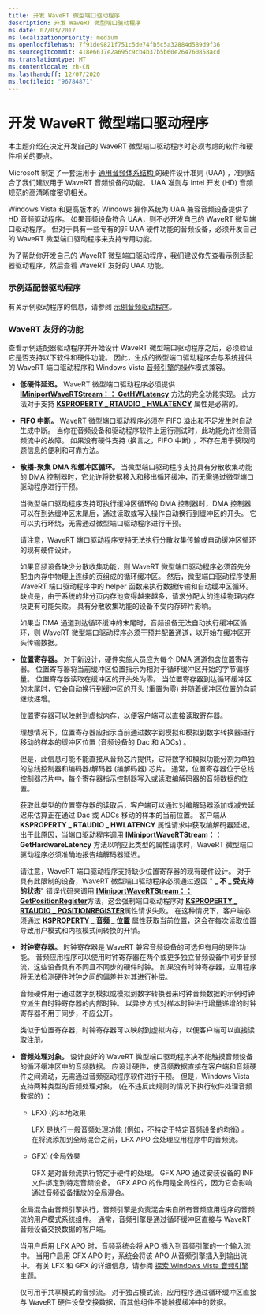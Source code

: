 ```yaml
---
title: 开发 WaveRT 微型端口驱动程序
description: 开发 WaveRT 微型端口驱动程序
ms.date: 07/03/2017
ms.localizationpriority: medium
ms.openlocfilehash: 7f91de9821f751c5de74fb5c5a32884d589d9f36
ms.sourcegitcommit: 418e6617e2a695c9cb4b37b5b60e264760858acd
ms.translationtype: MT
ms.contentlocale: zh-CN
ms.lasthandoff: 12/07/2020
ms.locfileid: "96784871"
---
```

# <a name="developing-a-wavert-miniport-driver"></a>开发 WaveRT 微型端口驱动程序


本主题介绍在决定开发自己的 WaveRT 微型端口驱动程序时必须考虑的软件和硬件相关的要点。

Microsoft 制定了一套适用于 [通用音频体系结构 ](https://download.microsoft.com/download/9/c/5/9c5b2167-8017-4bae-9fde-d599bac8184a/UAA_Guidelines.doc) 的硬件设计准则 (UAA) ，准则结合了我们建议用于 WaveRT 音频设备的功能。 UAA 准则与 Intel 开发 (HD) 音频规范的高清晰度密切相关。

Windows Vista 和更高版本的 Windows 操作系统为 UAA 兼容音频设备提供了 HD 音频驱动程序。 如果音频设备符合 UAA，则不必开发自己的 WaveRT 微型端口驱动程序。 但对于具有一些专有的非 UAA 硬件功能的音频设备，必须开发自己的 WaveRT 微型端口驱动程序来支持专用功能。

为了帮助你开发自己的 WaveRT 微型端口驱动程序，我们建议你先查看示例适配器驱动程序，然后查看 WaveRT 友好的 UAA 功能。

### <a name="span-idthe_sample_adapter_driverspanspan-idthe_sample_adapter_driverspanthe-sample-adapter-driver"></a><span id="the_sample_adapter_driver"></span><span id="THE_SAMPLE_ADAPTER_DRIVER"></span>示例适配器驱动程序

有关示例驱动程序的信息，请参阅 [示例音频驱动程序](sample-audio-drivers.md)。

### <a name="span-idthe_wavert_friendly_featuresspanspan-idthe_wavert_friendly_featuresspanthe-wavert-friendly-features"></a><span id="the_wavert_friendly_features"></span><span id="THE_WAVERT_FRIENDLY_FEATURES"></span>WaveRT 友好的功能

查看示例适配器驱动程序并开始设计 WaveRT 微型端口驱动程序之后，必须验证它是否支持以下软件和硬件功能。 因此，生成的微型端口驱动程序会与系统提供的 WaveRT 端口驱动程序和 Windows Vista [音频引擎](exploring-the-windows-vista-audio-engine.md)的操作模式兼容。

-   **低硬件延迟。** WaveRT 微型端口驱动程序必须提供 [**IMiniportWaveRTStream：： GetHWLatency**](/windows-hardware/drivers/ddi/portcls/nf-portcls-iminiportwavertstream-gethwlatency) 方法的完全功能实现。 此方法对于支持 [**KSPROPERTY \_ RTAUDIO \_ HWLATENCY**](./ksproperty-rtaudio-hwlatency.md) 属性是必需的。

-   **FIFO 中断。** WaveRT 微型端口驱动程序必须在 FIFO 溢出和不足发生时自动生成中断。 当你在音频设备和驱动程序软件上运行测试时，此功能允许检测音频流中的故障。 如果没有硬件支持 (换言之，FIFO 中断) ，不存在用于获取问题信息的便利和可靠方法。

-   **散播-聚集 DMA 和缓冲区循环。** 当微型端口驱动程序支持具有分散收集功能的 DMA 控制器时，它允许将数据移入和移出循环缓冲，而无需通过微型端口驱动程序进行干预。

    当微型端口驱动程序支持可执行缓冲区循环的 DMA 控制器时，DMA 控制器可以在到达缓冲区末尾后，通过读取或写入操作自动换行到缓冲区的开头。 它可以执行环绕，无需通过微型端口驱动程序进行干预。

    请注意，WaveRT 端口驱动程序支持无法执行分散收集传输或自动缓冲区循环的现有硬件设计。

    如果音频设备缺少分散收集功能，则 WaveRT 微型端口驱动程序必须首先分配由内存中物理上连续的页组成的循环缓冲区。 然后，微型端口驱动程序使用 WaveRT 端口驱动程序中的 helper 函数来执行数据传输和自动缓冲区循环。 缺点是，由于系统的非分页内存池变得越来越多，请求分配大的连续物理内存块更有可能失败。 具有分散收集功能的设备不受内存碎片影响。

    如果当 DMA 通道到达循环缓冲的末尾时，音频设备无法自动执行缓冲区循环，则 WaveRT 微型端口驱动程序必须干预并配置通道，以开始在缓冲区开头传输数据。

-   **位置寄存器。** 对于新设计，硬件实施人员应为每个 DMA 通道包含位置寄存器。 位置寄存器将当前缓冲区位置指示为相对于循环缓冲区开始的字节偏移量。 位置寄存器读取在缓冲区的开头处为零。 当位置寄存器到达循环缓冲区的末尾时，它会自动换行到缓冲区的开头 (重置为零) 并随着缓冲区位置的向前继续递增。

    位置寄存器可以映射到虚拟内存，以便客户端可以直接读取寄存器。

    理想情况下，位置寄存器应指示当前通过数字到模拟和模拟到数字转换器进行移动的样本的缓冲区位置 (音频设备的 Dac 和 ADCs) 。

    但是，此信息可能不能直接从音频芯片提供，它将数字和模拟功能分割为单独的总线控制器和编码器/解码器 (编解码器) 芯片。 通常，位置寄存器位于总线控制器芯片中，每个寄存器指示控制器写入或读取编解码器的音频数据的位置。

    获取此类型的位置寄存器的读取后，客户端可以通过对编解码器添加或减去延迟来估算正在通过 Dac 或 ADCs 移动的样本的当前位置。 客户端从 **KSPROPERTY \_ RTAUDIO \_ HWLATENCY** 属性请求中获取编解码器延迟。 出于此原因，当端口驱动程序调用 **IMiniportWaveRTStream：： GetHardwareLatency** 方法以响应此类型的属性请求时，WaveRT 微型端口驱动程序必须准确地报告编解码器延迟。

    请注意，WaveRT 端口驱动程序支持缺少位置寄存器的现有硬件设计。 对于具有此限制的设备，WaveRT 微型端口驱动程序必须通过返回 " **\_ 不 \_ 受支持的状态**" 错误代码来调用 [**IMiniportWaveRTStream：： GetPositionRegister**](/windows-hardware/drivers/ddi/portcls/nf-portcls-iminiportwavertstream-getpositionregister)方法，这会强制端口驱动程序对 [**KSPROPERTY \_ RTAUDIO \_ POSITIONREGISTER**](./ksproperty-rtaudio-positionregister.md)属性请求失败。 在这种情况下，客户端必须通过 [**KSPROPERTY \_ 音频 \_ 位置**](./ksproperty-audio-position.md) 属性获取当前位置，这会在每次读取位置导致用户模式和内核模式间转换的开销。

-   **时钟寄存器。** 时钟寄存器是 WaveRT 兼容音频设备的可选但有用的硬件功能。 音频应用程序可以使用时钟寄存器在两个或更多独立音频设备中同步音频流，这些设备具有不同且不同步的硬件时钟。 如果没有时钟寄存器，应用程序将无法检测硬件时钟之间的偏差并对其进行补偿。

    音频硬件用于通过数字到模拟或模拟到数字转换器来时钟音频数据的示例时钟应派生自时钟寄存器的内部时钟。 以异步方式对样本时钟进行增量递增的时钟寄存器不用于同步，不应公开。

    类似于位置寄存器，时钟寄存器可以映射到虚拟内存，以便客户端可以直接读取注册。

-   **音频处理对象。** 设计良好的 WaveRT 微型端口驱动程序决不能触摸音频设备的循环缓冲区中的音频数据。 应设计硬件，使音频数据直接在客户端和音频硬件之间流动，无需通过音频驱动程序软件进行干预。 但是，Windows Vista 支持两种类型的音频处理对象， (在不违反此规则的情况下执行软件处理音频数据的) ：

    -   LFX)  (的本地效果

        LFX 是执行一般音频处理功能 (例如，不特定于特定音频设备的均衡) 。 在将流添加到全局混合之前，LFX APO 会处理应用程序中的音频流。

    -   GFX)  (全局效果

        GFX 是对音频流执行特定于硬件的处理。 GFX APO 通过安装设备的 INF 文件绑定到特定音频设备。 GFX APO 的作用是全局性的，因为它会影响通过音频设备播放的全局混合。
    
    全局混合由音频引擎执行，音频引擎是负责混合来自所有音频应用程序的音频流的用户模式系统组件。 通常，音频引擎是通过循环缓冲区直接与 WaveRT 音频设备交换数据的客户端。

    当用户启用 LFX APO 时，音频系统会将 APO 插入到音频引擎的一个输入流中。 当用户启用 GFX APO 时，系统会将该 APO 从音频引擎插入到输出流中。 有关 LFX 和 GFX 的详细信息，请参阅 [探索 Windows Vista 音频引擎](exploring-the-windows-vista-audio-engine.md) 主题。

    仅可用于共享模式的音频流。 对于独占模式流，应用程序通过循环缓冲区直接与 WaveRT 硬件设备交换数据，而其他组件不能触摸缓冲中的数据。

 

